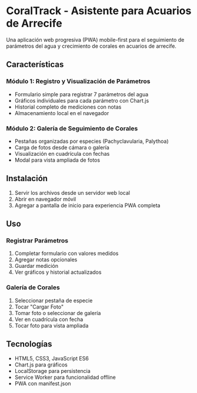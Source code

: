 # CoralTrack - Asistente para Acuarios de Arrecife

Una aplicación web progresiva (PWA) mobile-first para el seguimiento de parámetros del agua y crecimiento de corales en acuarios de arrecife.

## Características

### Módulo 1: Registro y Visualización de Parámetros
- Formulario simple para registrar 7 parámetros del agua
- Gráficos individuales para cada parámetro con Chart.js
- Historial completo de mediciones con notas
- Almacenamiento local en el navegador

### Módulo 2: Galería de Seguimiento de Corales
- Pestañas organizadas por especies (Pachyclavularia, Palythoa)
- Carga de fotos desde cámara o galería
- Visualización en cuadrícula con fechas
- Modal para vista ampliada de fotos

## Instalación

1. Servir los archivos desde un servidor web local
2. Abrir en navegador móvil
3. Agregar a pantalla de inicio para experiencia PWA completa

## Uso

### Registrar Parámetros
1. Completar formulario con valores medidos
2. Agregar notas opcionales
3. Guardar medición
4. Ver gráficos y historial actualizados

### Galería de Corales
1. Seleccionar pestaña de especie
2. Tocar "Cargar Foto"
3. Tomar foto o seleccionar de galería
4. Ver en cuadrícula con fecha
5. Tocar foto para vista ampliada

## Tecnologías
- HTML5, CSS3, JavaScript ES6
- Chart.js para gráficos
- LocalStorage para persistencia
- Service Worker para funcionalidad offline
- PWA con manifest.json